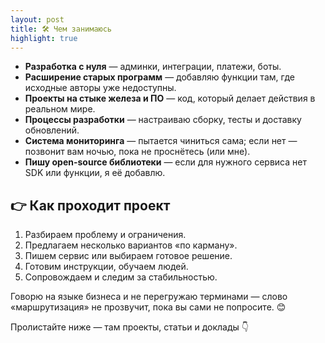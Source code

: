 ```yaml
---
layout: post
title: 🛠️ Чем занимаюсь
highlight: true
---
```


* **Разработка с нуля** — админки, интеграции, платежи, боты.
* **Расширение старых программ** — добавляю функции там, где исходные авторы уже недоступны.
* **Проекты на стыке железа и ПО** — код, который делает действия в реальном мире.
* **Процессы разработки** — настраиваю сборку, тесты и доставку обновлений.
* **Система мониторинга** — пытается чиниться сама; если нет — позвонит вам ночью, пока не проснётесь (или мне).
* **Пишу open-source библиотеки** — если для нужного сервиса нет SDK или функции, я её добавлю.

## 👉 Как проходит проект

1. Разбираем проблему и ограничения.
2. Предлагаем несколько вариантов «по карману».
3. Пишем сервис или выбираем готовое решение.
4. Готовим инструкции, обучаем людей.
5. Сопровождаем и следим за стабильностью.

Говорю на языке бизнеса и не перегружаю терминами — слово «маршрутизация» не прозвучит, пока вы сами не попросите. 😊

Пролистайте ниже — там проекты, статьи и доклады 👇
